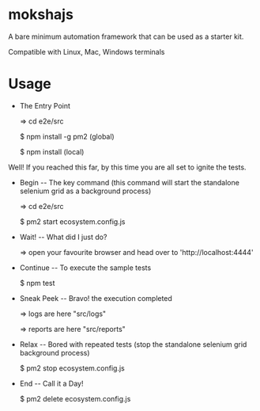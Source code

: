 # mokshajs

A bare minimum automation framework that can be used as a starter kit.

Compatible with Linux, Mac, Windows terminals

# Usage

- The Entry Point

  => cd e2e/src

  $ npm install -g pm2 (global)

  $ npm install (local)

Well! If you reached this far, by this time you are all set to ignite the tests.

- Begin
  -- The key command (this command will start the standalone selenium grid as a background process)

  => cd e2e/src

  $ pm2 start ecosystem.config.js

- Wait!
  -- What did I just do?

  => open your favourite browser and head over to 'http://localhost:4444'

- Continue
  -- To execute the sample tests

  $ npm test

- Sneak Peek
  -- Bravo! the execution completed

  => logs are here "src/logs"

  => reports are here "src/reports"

- Relax
  -- Bored with repeated tests (stop the standalone selenium grid background process)

  $ pm2 stop ecosystem.config.js

- End
  -- Call it a Day!

  $ pm2 delete ecosystem.config.js

